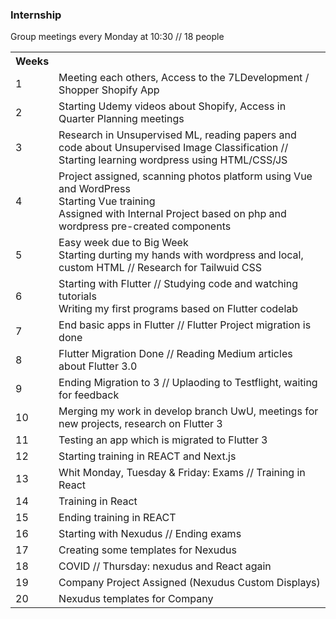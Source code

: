 ### Internship

Group meetings every Monday at 10:30 // 18 people

<!-- ## Weeks                      
1             Meeting each others, Access to the 7LDevelopment / Shopper Shopify App </br>
2             Starting Udemy videos about Shopify, Access in Quarter Planning meetings </br>
3             Research in Unsupervised ML, reading papers and code about Unsupervised Image Classification // 
              Starting learning wordpress using HTML/CSS/JS -->
<table>
  <tr>
    <th>Weeks</th>
    <th> </th>
    
  </tr>
    <tr>
      <td> 1 </td>
      <td>Meeting each others, Access to the 7LDevelopment / Shopper Shopify App</td>
  </tr>
   <tr>
      <td> 2 </td>
      <td>Starting Udemy videos about Shopify, Access in Quarter Planning meetings</td>
  </tr>
  <tr>
      <td> 3 </td>
      <td>Research in Unsupervised ML, reading papers and code about Unsupervised Image Classification // </br>
             Starting learning wordpress using HTML/CSS/JS</td>
  </tr>
   <tr>
      <td> 4 </td>
      <td>Project assigned, scanning photos platform using Vue and WordPress </br>
          Starting Vue training </br>
          Assigned with Internal Project based on php and wordpress pre-created components </td>
  </tr>
  
  <tr>
      <td> 5 </td>
      <td> Easy week due to Big Week </br>
      Starting durting my hands with wordpress and local, custom HTML // Research for Tailwuid CSS </td>
  </tr>
  
  <tr>
      <td> 6 </td>
      <td>Starting with Flutter // Studying code and watching tutorials </br>
      Writing my first programs based on Flutter codelab </td>
  </tr>
  
  <tr>
      <td> 7 </td>
      <td> End basic apps in Flutter // Flutter Project migration is done </td>
  </tr>
  
  <tr>
      <td> 8 </td>
      <td> Flutter Migration Done // Reading Medium articles about Flutter 3.0 </td>
  </tr>
  
  <tr>
      <td> 9 </td>
      <td> Ending Migration to 3 // Uplaoding to Testflight, waiting for feedback  </td>
  </tr>
  
  <tr>
      <td> 10 </td>
      <td>  Merging my work in develop branch UwU, meetings for new projects, research on Flutter 3 </td>
  </tr>
  
  <tr>
      <td> 11 </td>
      <td>  Testing an app which is migrated to Flutter 3 </td>
  </tr>
  
  <tr>
      <td> 12 </td>
      <td> Starting training in REACT and Next.js  </td>
  </tr>
  
   <tr>
      <td> 13 </td>
      <td> Whit Monday, Tuesday & Friday: Exams // Training in React  </td>
  </tr>
  
  <tr>
      <td> 14 </td>
      <td> Training in React  </td>
  </tr>

<tr>
      <td> 15 </td>
      <td> Ending training in REACT </td>
  </tr>
  
  <tr>
      <td> 16 </td>
      <td> Starting with Nexudus // Ending exams </td>
  </tr>
  
  <tr>
      <td> 17 </td>
      <td> Creating some templates for Nexudus </td>
  </tr>
  
  <tr>
      <td> 18 </td>
      <td> COVID // Thursday: nexudus and React again </td> 
  </tr>
  
  <tr>
      <td> 19 </td>
      <td> Company Project Assigned (Nexudus Custom Displays) </td> 
  </tr>
  
  <tr>
      <td> 20 </td>
      <td> Nexudus templates for Company </td> 
  </tr>

